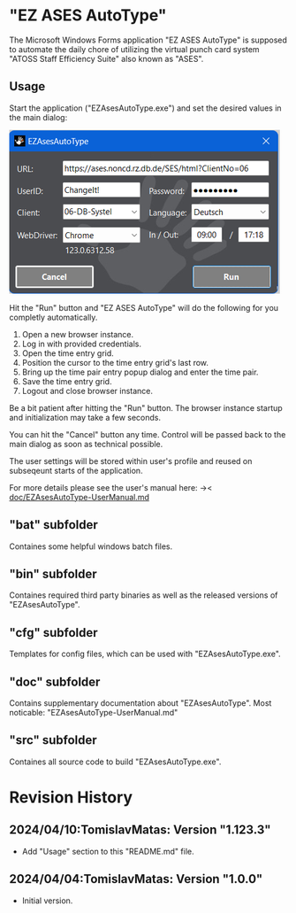 # "EZ ASES AutoType"
The Microsoft Windows Forms application "EZ ASES AutoType" is supposed 
to automate the daily chore of utilizing the virtual punch card system 
"ATOSS Staff Efficiency Suite" also known as "ASES".

## Usage
Start the application ("EZAsesAutoType.exe") and set 
the desired values in the main dialog: 

![MainDialog](res/img/Screenshot-MainDialog-v1.123.3.png)

Hit the "Run" button and "EZ ASES AutoType" will do the 
following for you completly automatically.


1) Open a new browser instance.
2) Log in with provided credentials.
3) Open the time entry grid.
3) Position the cursor to the time entry grid's last row.
4) Bring up the time pair entry popup dialog and enter the time pair.
5) Save the time entry grid.
6) Logout and close browser instance.

Be a bit patient after hitting the "Run" button. The browser instance 
startup and initialization may take a few seconds.

You can hit the "Cancel" button any time. Control will be passed back to 
the main dialog as soon as technical possible.

The user settings will be stored within user's profile and reused 
on subseqeunt starts of the application.

For more details please see the user's manual here:
->< [doc/EZAsesAutoType-UserManual.md](doc/EZAsesAutoType-UserManual.md)

## "bat" subfolder
Containes some helpful windows batch files.

## "bin" subfolder
Containes required third party binaries as well as the released 
versions of "EZAsesAutoType".

## "cfg" subfolder
Templates for config files, which can be used with "EZAsesAutoType.exe".

## "doc" subfolder
Contains supplementary documentation about "EZAsesAutoType".
Most noticable: "EZAsesAutoType-UserManual.md"

## "src" subfolder
Containes all source code to build "EZAsesAutoType.exe".

# Revision History
## 2024/04/10:TomislavMatas: Version "1.123.3"
* Add "Usage" section to this "README.md" file.

## 2024/04/04:TomislavMatas: Version "1.0.0"
* Initial version.
